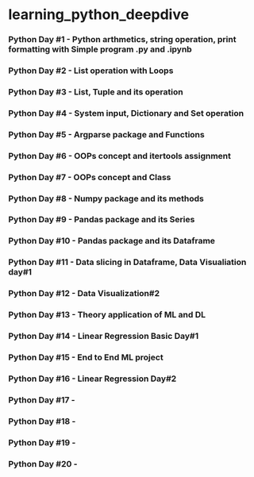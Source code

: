 # learning_python_deepdive

### Python Day #1 - Python arthmetics, string operation, print formatting with Simple program .py and .ipynb 
### Python Day #2 - List operation with Loops
### Python Day #3 - List, Tuple and its operation
### Python Day #4 - System input, Dictionary and Set operation
### Python Day #5 - Argparse package and Functions
### Python Day #6 - OOPs concept and itertools assignment
### Python Day #7 - OOPs concept and Class
### Python Day #8 - Numpy package and its methods
### Python Day #9 - Pandas package and its Series
### Python Day #10 - Pandas package and its Dataframe
### Python Day #11 - Data slicing in Dataframe, Data Visualiation day#1
### Python Day #12 - Data Visualization#2
### Python Day #13 - Theory application of ML and DL
### Python Day #14 - Linear Regression Basic Day#1

### Python Day #15 - End to End ML project
### Python Day #16 - Linear Regression Day#2
### Python Day #17 - 
### Python Day #18 - 
### Python Day #19 - 
### Python Day #20 - 
